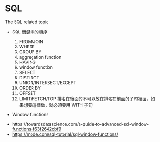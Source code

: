 # SQL
The SQL related topic

* SQL 關鍵字的順序
  1. FROM/JOIN
  2. WHERE
  3. GROUP BY
  4. aggregation function
  5. HAVING
  6. window function
  7. SELECT
  8. DISTINCT
  9. UNION/INTERSECT/EXCEPT
  10. ORDER BY
  11. OFFSET
  12. LIMIT/FETCH/TOP 
  排名在後面的不可以放在排名在前面的子句裡面，如果想要這樣做，就必須要用 WITH 子句

* Window functions
 - https://towardsdatascience.com/a-guide-to-advanced-sql-window-functions-f63f2642cbf9
 - https://mode.com/sql-tutorial/sql-window-functions/
